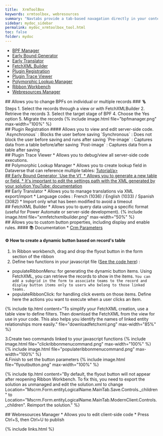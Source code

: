 ```yaml
---
title:  XrmToolBox
keywords: xrmtoolbox, webresources
summary: "Navtabs provide a tab-based navagation directly in your content, allowing users to click from tab to tab to see different panels of condtent."
sidebar: mydoc_sidebar
permalink: mydoc_xrmtoolbox_tool.html
toc: false
folder: mydoc
---
```


<ul id="profileTabs" class="nav nav-tabs">
    <li class="active"><a class="noCrossRef" href="#bpf-manager" data-toggle="tab">BPF Manager</a></li>
    <li><a class="noCrossRef" href="#early-bound-generator" data-toggle="tab">Early Bound Generator</a></li>
    <li><a class="noCrossRef" href="#early-translator" data-toggle="tab">Early Translator</a></li>
    <li><a class="noCrossRef" href="#fetchxml-builder" data-toggle="tab">FetchXML Builder</a></li>
    <li><a class="noCrossRef" href="#plugin-registration" data-toggle="tab">Plugin Registration</a></li>
    <li><a class="noCrossRef" href="#plugin-trace-viewer" data-toggle="tab">Plugin Trace Viewer</a></li>
    <li><a class="noCrossRef" href="#polymorphic-lookup" data-toggle="tab">Polymorphic Lookup Manager</a></li>
    <li><a class="noCrossRef" href="#ribbon-workbench" data-toggle="tab">Ribbon Workbench</a></li>
    <li><a class="noCrossRef" href="#webresources-manager" data-toggle="tab">Webresources Manager</a></li>
</ul>
<div class="tab-content">
<div role="tabpanel" class="tab-pane active" id="bpf-manager" markdown="1">
## Allows you to change BPFs on individual or multiple records
### 🪜 Steps
1. Select the records through a view or with FetchXMLBuilder
2. Retrieve the records
3. Select the target stage of BPF
4. Choose the Yes option
5. Migrate the records
{% include image.html file="bpfmanager.png" max-width="100%" %}
</div>

<div role="tabpanel" class="tab-pane" id="plugin-registration" markdown="1">
## Plugin Registration
#### Allows you to view and edit server-side code.  
`Asynchronous` : Blocks the user before saving  
`Synchronous` : Does not block the user before saving and runs after saving  
`Pre-image` : Captures data from a table before/after saving  
`Post-image` : Captures data from a table after saving  
</div>

<div role="tabpanel" class="tab-pane" id="plugin-trace-viewer" markdown="1">
## Plugin Trace Viewer
* Allows you to debug/view all server-side code executions.
</div>

<div role="tabpanel" class="tab-pane" id="polymorphic-lookup" markdown="1">
## Polymorphic Lookup Manager
* Allows you to create lookup field in Dataverse that can reference multiple tables: <a href="https://community.powerplatform.com/blogs/post/?postid=97a24711-9df6-ef11-be20-7c1e52189d0f" target="_blank" rel="noopener noreferrer">Tutorial/a>
</div>

<div role="tabpanel" class="tab-pane" id="early-bound-generator" markdown="1">
## Early Bound Generator
`Use the V1`
* Allows you to generate a new table or field.
* It's important to edit the settings path with the XML generated by your solution
<a href="https://www.youtube.com/watch?v=imgpdO_MWdE" target="_blank" rel="noopener noreferrer">YouTube: documentation</a>
</div>

<div role="tabpanel" class="tab-pane" id="early-translator" markdown="1">
## Early Translator
* Allows you to manage translations via XML export/import
* Language codes : French (1036) / English (1033) / Spanish (3082)
* Import only what has been modified to avoid a timeout
</div>

<div role="tabpanel" class="tab-pane" id="fetchxml-builder" markdown="1">
## FetchXML Builder
* Allows you to query data using a specific format (useful for Power Automate or server-side development).
{% include image.html file="xrmfetchxmlbuilder.png" max-width="50%" %}
</div>

<div role="tabpanel" class="tab-pane" id="ribbon-workbench" markdown="1">
## Allows you to custom button properties, including display and enable rules.
#### 📚 Documentation
* <a href="https://learn.microsoft.com/en-us/previous-versions/dynamicscrm-2016/developers-guide/gg309332(v=crm.8)" target="_blank" rel="noopener noreferrer">Crm Parameters</a>

#### ⚙️ How to create a dynamic button based on record's table
1. In Ribbon workbench, drag and drop the flyout button in the form section of the ribbon
2. Define two functions in your javascript file (<a href="/Documentation/javascript/dynamicribbon.js" target="_blank" rel="noopener noreferrer">See the code here</a>) :
* populateRibbonMenu: for generating the dynamic button items. Using FetchXML, you can retrieve the records to show in the items. `You can add a subgrid in the form to associate teams to the record and display button items only to users who belong to those linked teams.`
* populateRibbonClick: for handling click events on those items. Define here the actions you want to execute when a user clicks an item.  

{% include tip.html content="To simplify your FetchXML creation, use a table view to define filters. Then download the FetchXML from the view for use in your code. This also helps you identify the names of linked entity relationships more easily." file="downloadfetchxml.png" max-width="85%" %}

3.Create two commands linked to your javascript functions
{% include image.html file="clickribbonmenucommand.png" max-width="100%" %}
{% include image.html file="populateribbonmenucommand.png" max-width="100%" %}  
4.Finish to set the button parameters
{% include image.html file="flyoutbutton.png" max-width="100%" %}

{% include tip.html content="By default, the flyout button will not appear after reopening Ribbon Workbench. To fix this, you need to export the solution as unmanaged and edit the solution.xml to change Location=\"Mscrm.Form.entityLogicalName.MainTab.Save.Controls._children\" to Location=\"Mscrm.Form.entityLogicalName.MainTab.ModernClient.Controls._children\". Reimport the solution." %}
</div>

<div role="tabpanel" class="tab-pane" id="webresources-manager" markdown="1">
## Webresources Manager
* Allows you to edit client-side code  
* Press Ctrl+S, then Ctrl+U to publish  
</div>
</div>

{% include links.html %}
